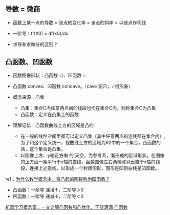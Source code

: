 


## 导数 = 微商
- 函数上某一点的导数 = 该点的变化率 = 该点的斜率 = 以该点作切线
- 一阶导：f'(X0) = df(x0)/dx

- 求导和求微分的区别？


## 凸函数、凹函数
- 函数图像形状：凸函数 ∪、凹函数 ∩
- 凸函数 convex、凹函数 concave。（cave 洞穴，∩很形象）

- 概念来源：凸集
  - 凸集：集合C内任意两点间的线段也均在集合C内，则称集合C为凸集
  - 凸函数：定义在凸集上的函数

- 理解记忆：凸函数曲线上方的区域是凸的
  - 在一般的线性空间里都可以定义凸集（其中任意两点的连线都在集合内）,为了和这个定义统一，视曲线上方的区域为R2中的一个集合，凸函数的话，这个集合是凸集。
  - 以图像上方、y轴正方向 的 天空，为参考系，看形成的区域形状。在图像的上方画一条平行于x轴的直线，函数图像左右两端点以垂直于x轴的线段，连接上述直线，以形成一个封闭图形，图形是凹则曲线是凹函数。

ref：[为什么数学概念中，将凸起的函数称为凹函数？](https://www.zhihu.com/question/20014186)




- 凸函数：一阶导 递增↑，二阶导＞0
- 凹函数：一阶导 递减↓，二阶导＜0


[机器学习概念篇：一文详解凸函数和凸优化，干货满满](https://cloud.tencent.com/developer/news/335461)
[凸函数](https://mp.weixin.qq.com/s?__biz=MzIxODY0MjIxMQ==&mid=2247493868&idx=1&sn=915d644376bed85a1b476fb78ee0cd08&chksm=97e5caa0a09243b6adf14083fd024d9ba21b0844c8466d9e0035322b4f7cfa48f44fa5ced01e&scene=27)


